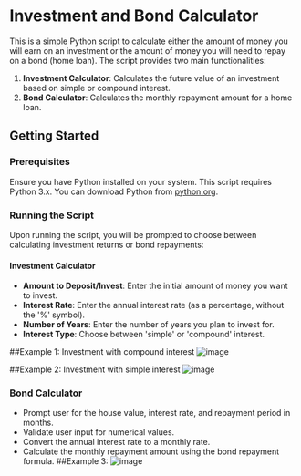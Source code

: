 # Investment and Bond Calculator

This is a simple Python script to calculate either the amount of money you will earn on an investment or the amount of money you will need to repay on a bond (home loan). The script provides two main functionalities:
1. **Investment Calculator**: Calculates the future value of an investment based on simple or compound interest.
2. **Bond Calculator**: Calculates the monthly repayment amount for a home loan.

## Getting Started

### Prerequisites

Ensure you have Python installed on your system. This script requires Python 3.x. You can download Python from [python.org](https://www.python.org/downloads/).


### Running the Script

Upon running the script, you will be prompted to choose between calculating investment returns or bond repayments:


#### Investment Calculator

- **Amount to Deposit/Invest**: Enter the initial amount of money you want to invest.
- **Interest Rate**: Enter the annual interest rate (as a percentage, without the '%' symbol).
- **Number of Years**: Enter the number of years you plan to invest for.
- **Interest Type**: Choose between 'simple' or 'compound' interest.

##Example 1: Investment with compound interest
![image](https://github.com/nkateko75/Python-Financial-calculator/assets/169161209/7953f56c-cd7d-43b2-b7af-412f992d0675)


##Example 2: Investment with simple interest
![image](https://github.com/nkateko75/Python-Financial-calculator/assets/169161209/538e68ec-1d53-4859-a797-945a92d40a32)


### Bond Calculator
- Prompt user for the house value, interest rate, and repayment period in months.
- Validate user input for numerical values.
- Convert the annual interest rate to a monthly rate.
- Calculate the monthly repayment amount using the bond repayment formula.
##Example 3:
![image](https://github.com/nkateko75/Python-Financial-calculator/assets/169161209/e73567fc-e0e2-466a-944a-fee376b36ec2)

